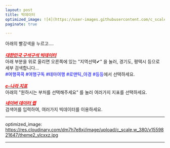 ```yaml
---
layout: post
title: 빅데이터
optimized_image: ![4](https://user-images.githubusercontent.com/c_scale,w_380/100888733/156720168-df4ab3b1-6086-40dc-85b2-bc18aec38d5a.jpg)
paginate: true

---
```


  아래의 빨강색을 누르고.... <br> <br>
 [<span style="color:red">***대한민국 구석구석 빅데이터***</span>](https://korean.visitkorea.or.kr/main/main.do#home)<br>
  아래 부분을 위로 올리면 오른쪽에 있는 "지역선택✔" 을 눌러, 경기도, 평택시 등으로 세부 검색합니다...<br>
  <span style="color:blue">#여행콕콕 #여행구독 #테마여행 #로맨틱_야경 #등등</span>에서 선택하세요. <br> 
 <br>
 [<span style="color:red">***e-나라 지표***</span>](https://www.index.go.kr/potal/idx/keyBord.do)<br>
  아래의 "원하시는 부처를 선택해주세요" 를 눌러 여러가지 지표를 선택하세요.<br>  

 [<span style="color:red">***네이버 데이터 랩***</span>](https://datalab.naver.com/local/trend.naver)<br>
  검색어를 입력하여, 여러가지 빅데이터를 이용하세요.<br> 
  
   
---

optimized_image: https://res.cloudinary.com/dm7h7e8xj/image/upload/c_scale,w_380/v1559821647/theme2_ylcxxz.jpg

---







